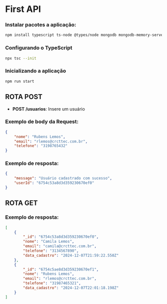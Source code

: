 # First API

### Instalar pacotes a aplicação:

``` bash
npm install typescript ts-node @types/node mongodb mongodb-memory-server
```

### Configurando o TypeScript
``` bash
npx tsc --init
```

### Inicializando a aplicação

``` bash
npm run start
```

## ROTA POST

- **POST /usuarios**: Insere um usuário

### Exemplo de body da Request:
``` Json
{
    "nome": "Rubens Lemos",
    "email": "rlemos@crcttec.com.br",
    "telefone": "3198765432"
}
```
### Exemplo de resposta:
``` Json
{
    "message": "Usuário cadastrado com sucesso",
    "userId": "6754c53a8d3d359230670ef0"
}
```

## ROTA GET

### Exemplo de resposta:
``` Json
[
    {
        "_id": "6754c53a8d3d359230670ef0",
        "nome": "Camila Lemos",
        "email": "camila@crcttec.com.br",
        "telefone": "3134567890",
        "data_cadastro": "2024-12-07T21:59:22.550Z"
    },
    {
        "_id": "6754c5ae8d3d359230670ef1",
        "nome": "Rubens Lemos",
        "email": "rlemos@crcttec.com.br",
        "telefone": "31987465321",
        "data_cadastro": "2024-12-07T22:01:18.198Z"
    }
]
```